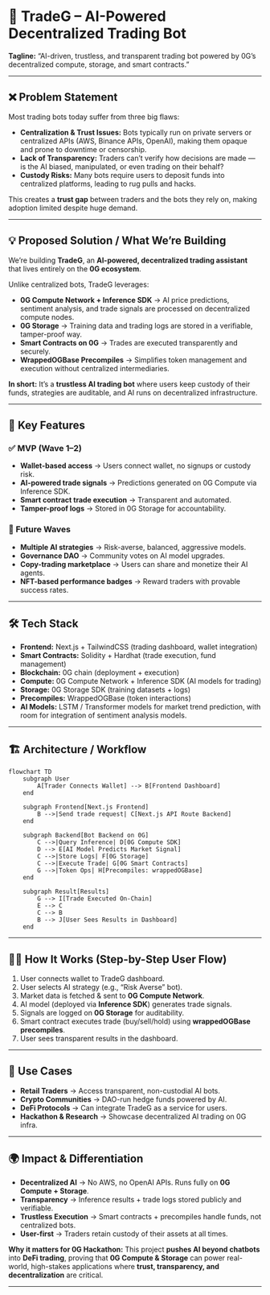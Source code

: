 # 🤖 TradeG – AI-Powered Decentralized Trading Bot

**Tagline:**
“AI-driven, trustless, and transparent trading bot powered by 0G’s decentralized compute, storage, and smart contracts.”

---

## ❌ Problem Statement

Most trading bots today suffer from three big flaws:

* **Centralization & Trust Issues:** Bots typically run on private servers or centralized APIs (AWS, Binance APIs, OpenAI), making them opaque and prone to downtime or censorship.
* **Lack of Transparency:** Traders can’t verify how decisions are made — is the AI biased, manipulated, or even trading on their behalf?
* **Custody Risks:** Many bots require users to deposit funds into centralized platforms, leading to rug pulls and hacks.

This creates a **trust gap** between traders and the bots they rely on, making adoption limited despite huge demand.

---

## 💡 Proposed Solution / What We’re Building

We’re building **TradeG**, an **AI-powered, decentralized trading assistant** that lives entirely on the **0G ecosystem**.

Unlike centralized bots, TradeG leverages:

* **0G Compute Network + Inference SDK** → AI price predictions, sentiment analysis, and trade signals are processed on decentralized compute nodes.
* **0G Storage** → Training data and trading logs are stored in a verifiable, tamper-proof way.
* **Smart Contracts on 0G** → Trades are executed transparently and securely.
* **WrappedOGBase Precompiles** → Simplifies token management and execution without centralized intermediaries.

**In short:** It’s a **trustless AI trading bot** where users keep custody of their funds, strategies are auditable, and AI runs on decentralized infrastructure.

---

## 🔑 Key Features

### ✅ MVP (Wave 1–2)

* **Wallet-based access** → Users connect wallet, no signups or custody risk.
* **AI-powered trade signals** → Predictions generated on 0G Compute via Inference SDK.
* **Smart contract trade execution** → Transparent and automated.
* **Tamper-proof logs** → Stored in 0G Storage for accountability.

### 🚀 Future Waves

* **Multiple AI strategies** → Risk-averse, balanced, aggressive models.
* **Governance DAO** → Community votes on AI model upgrades.
* **Copy-trading marketplace** → Users can share and monetize their AI agents.
* **NFT-based performance badges** → Reward traders with provable success rates.

---

## 🛠️ Tech Stack

* **Frontend:** Next.js + TailwindCSS (trading dashboard, wallet integration)
* **Smart Contracts:** Solidity + Hardhat (trade execution, fund management)
* **Blockchain:** 0G chain (deployment + execution)
* **Compute:** 0G Compute Network + Inference SDK (AI models for trading)
* **Storage:** 0G Storage SDK (training datasets + logs)
* **Precompiles:** WrappedOGBase (token interactions)
* **AI Models:** LSTM / Transformer models for market trend prediction, with room for integration of sentiment analysis models.

---

## 🏗️ Architecture / Workflow

```mermaid
flowchart TD
    subgraph User
        A[Trader Connects Wallet] --> B[Frontend Dashboard]
    end

    subgraph Frontend[Next.js Frontend]
        B -->|Send trade request| C[Next.js API Route Backend]
    end

    subgraph Backend[Bot Backend on 0G]
        C -->|Query Inference| D[0G Compute SDK]
        D --> E[AI Model Predicts Market Signal]
        C -->|Store Logs| F[0G Storage]
        C -->|Execute Trade| G[0G Smart Contracts]
        G -->|Token Ops| H[Precompiles: wrappedOGBase]
    end

    subgraph Result[Results]
        G --> I[Trade Executed On-Chain]
        E --> C
        C --> B
        B --> J[User Sees Results in Dashboard]
    end
```

---

## 👨‍💻 How It Works (Step-by-Step User Flow)

1. User connects wallet to TradeG dashboard.
2. User selects AI strategy (e.g., “Risk Averse” bot).
3. Market data is fetched & sent to **0G Compute Network**.
4. AI model (deployed via **Inference SDK**) generates trade signals.
5. Signals are logged on **0G Storage** for auditability.
6. Smart contract executes trade (buy/sell/hold) using **wrappedOGBase precompiles**.
7. User sees transparent results in the dashboard.

---

## 🎯 Use Cases

* **Retail Traders** → Access transparent, non-custodial AI bots.
* **Crypto Communities** → DAO-run hedge funds powered by AI.
* **DeFi Protocols** → Can integrate TradeG as a service for users.
* **Hackathon & Research** → Showcase decentralized AI trading on 0G infra.

---

## 🌍 Impact & Differentiation

* **Decentralized AI** → No AWS, no OpenAI APIs. Runs fully on **0G Compute + Storage**.
* **Transparency** → Inference results + trade logs stored publicly and verifiable.
* **Trustless Execution** → Smart contracts + precompiles handle funds, not centralized bots.
* **User-first** → Traders retain custody of their assets at all times.

**Why it matters for 0G Hackathon:**
This project **pushes AI beyond chatbots** into **DeFi trading**, proving that **0G Compute & Storage** can power real-world, high-stakes applications where **trust, transparency, and decentralization** are critical.

---
